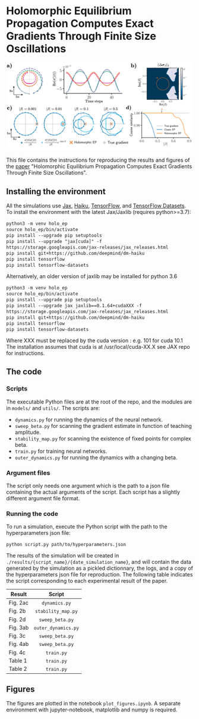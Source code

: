 # Holomorphic Equilibrium Propagation Computes Exact Gradients Through Finite Size Oscillations

![overview](./figs/fig2.png)

This file contains the instructions for reproducing the results and figures of the [paper](http://arxiv.org/abs/2209.00530) "Holomorphic Equilibrium Propagation Computes Exact Gradients Through Finite Size Oscillations".

## Installing the environment

All the simulations use [Jax](https://github.com/google/jax), [Haiku](https://github.com/deepmind/dm-haiku), [TensorFlow](https://github.com/tensorflow/tensorflow), and [TensorFlow Datasets](https://www.tensorflow.org/datasets?hl=en).
To install the environment with the latest Jax/Jaxlib (requires python>=3.7): 

```
python3 -m venv holo_ep
source holo_ep/bin/activate
pip install --upgrade pip setuptools
pip install --upgrade "jax[cuda]" -f https://storage.googleapis.com/jax-releases/jax_releases.html
pip install git+https://github.com/deepmind/dm-haiku
pip install tensorflow
pip install tensorflow-datasets
```

Alternatively, an older version of jaxlib may be installed for python 3.6

```
python3 -m venv holo_ep
source holo_ep/bin/activate
pip install --upgrade pip setuptools
pip install --upgrade jax jaxlib==0.1.64+cudaXXX -f https://storage.googleapis.com/jax-releases/jax_releases.html
pip install git+https://github.com/deepmind/dm-haiku
pip install tensorflow
pip install tensorflow-datasets
```

Where XXX must be replaced by the cuda version : e.g. 101 for cuda 10.1
The installation assumes that cuda is at /usr/local/cuda-XX.X see JAX repo for instructions.

## The code

### Scripts

The executable Python files are at the root of the repo, and the modules are in `models/` and `utils/`.
The scripts are:

* `dynamics.py` for running the dynamics of the neural network.
* `sweep_beta.py` for scanning the gradient estimate in function of teaching amplitude.
* `stability_map.py` for scanning the existence of fixed points for complex beta.
* `train.py` for training neural networks.
* `outer_dynamics.py` for running the dynamics with a changing beta.

### Argument files

The script only needs one argument which is the path to a json file containing the actual arguments of the script.
Each script has a slightly different argument file format.

### Running the code

To run a simulation, execute the Python script with the path to the hyperparameters json file:

```
python script.py path/to/hyperparameters.json
```

The results of the simulation will be created in `./results/{script_name}/{date_simulation_name}`, and will contain the data generated by the simulation as a pickled dictionnary, the logs, and a copy of the hyperparameters json file for reproduction.
The following table indicates the script corresponding to each experimental result of the paper.

| Result        | Script              |
| ------------- |:-------------------:|
| Fig. 2ac      | `dynamics.py`       |
| Fig. 2b       | `stability_map.py`  |
| Fig. 2d       | `sweep_beta.py`     |
| Fig. 3ab      | `outer_dynamics.py` |
| Fig. 3c       | `sweep_beta.py`     |
| Fig. 4ab      | `sweep_beta.py`     |
| Fig. 4c       | `train.py`          |
| Table 1       | `train.py`          |
| Table 2       | `train.py`          |


## Figures

The figures are plotted in the notebook `plot_figures.ipynb`.
A separate environment with jupyter-notebook, matplotlib and numpy is required.


